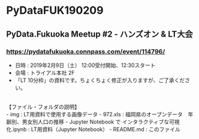 # PyDataFUK190209

## PyData.Fukuoka Meetup #2 - ハンズオン & LT大会
### https://pydatafukuoka.connpass.com/event/114796/
- 日時 : 2019年2月9日（土） 12:00受付開始、12:30スタート
- 会場 : トライアル本社 2F
- 「LT 10分枠」の資料です。ちょくちょく修正が入りますが、ご了承ください。
<BR>
【ファイル・フォルダの説明】
</BR>
- img : LT用資料で使用する画像データ
 - 972.xls : 福岡県のオープンデータ　年齢別、男女別人口の推移
 - Jupyter Notebook で インタラクティブな可視化.ipynb : LT用資料（Jupyter Notebook）
 - README.md : このファイル
